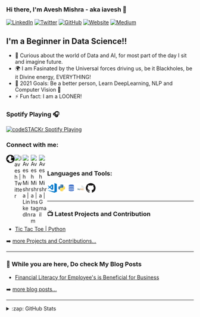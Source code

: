 ### Hi there, I'm Avesh Mishra - aka iavesh 👋

<p align="center">

  <a href="https://www.linkedin.com/in/avesh-mishra-47a016169/"><img src="https://img.shields.io/badge/LinkedIn-Avesh Mishra-blue?style=flat-square&logo=linkedin" alt="LinkedIn" href="https://www.linkedin.com/in/avesh-mishra-47a016169/"></a>
  <a href="https://twitter.com/iaveshh/"><img src="https://img.shields.io/twitter/follow/iaveshh?style=flat-square&logo=twitter" alt="Twitter" href="https://twitter.com/iaveshh/"></a>
  <a href="https://github.com/iAveshh"><img src="https://img.shields.io/badge/GitHub-iAveshh-lightgrey?style=flat-square&logo=github" alt="GitHub" href="https://github.com/iAveshh"></a>
  <a href="https://iavesh.cloud"><img src="https://img.shields.io/badge/Website-iavesh.cloud-red?style=flat-square" alt="Website" href="https://iavesh.cloud"></a>
  <a href="https://medium.com/@aveshmishra97"><img src="https://img.shields.io/badge/Medium-Avesh Mishra-green?style=flat-square&logo=medium" alt="Medium" href="https://medium.com/@aveshmishra97"></a>
  </br>
</p>


## I'm a Beginner in Data Science!!

- 🔭 Curious about the world of Data and AI, for most part of the day I sit and imagine future.
- 🌍 I am Fasinated by the Universal forces driving us, be it Blackholes, be it Divine energy, EVERYTHING!
- 🥅 2021 Goals: Be a better person, Learn DeepLearning, NLP and Computer Vision 🤖
- ⚡ Fun fact: I am a LOONER! 

### Spotify Playing 🎧

[<img src="https://now-playing-codestackr.vercel.app/api/spotify-playing" alt="codeSTACKr Spotify Playing" width="350" />](https://open.spotify.com/user/31d2p55expn6cydjlzkuji4jwqt4)

### Connect with me:

[<img align="left" alt="iavesh.cloud" width="22px" src="https://raw.githubusercontent.com/iconic/open-iconic/master/svg/globe.svg" />][website]
[<img align="left" alt="iavesh | Twitter" width="22px" src="https://cdn.jsdelivr.net/npm/simple-icons@v3/icons/twitter.svg" />][twitter]
[<img align="left" alt="Avesh Mishra | LinkedIn" width="22px" src="https://cdn.jsdelivr.net/npm/simple-icons@v3/icons/linkedin.svg" />][linkedin]
[<img align="left" alt="Avesh Mishra | Instagram" width="22px" src="https://cdn.jsdelivr.net/npm/simple-icons@v3/icons/instagram.svg" />][instagram]
[<img align="left" alt="Avesh Mishra | Gmail" width="22px" src="https://cdn.jsdelivr.net/npm/simple-icons@v3/icons/gmail.svg" />][Gmail]

<br />

### Languages and Tools:

<img align="left" alt="Visual Studio Code" width="26px" src="https://raw.githubusercontent.com/github/explore/80688e429a7d4ef2fca1e82350fe8e3517d3494d/topics/visual-studio-code/visual-studio-code.png" />
<img align="left" alt="python" width="26px" src="https://raw.githubusercontent.com/github/explore/80688e429a7d4ef2fca1e82350fe8e3517d3494d/topics/python/python.png" />
<img align="left" alt="SQL" width="26px" src="https://raw.githubusercontent.com/github/explore/80688e429a7d4ef2fca1e82350fe8e3517d3494d/topics/sql/sql.png" />
<img align="left" alt="MySQL" width="26px" src="https://raw.githubusercontent.com/github/explore/80688e429a7d4ef2fca1e82350fe8e3517d3494d/topics/mysql/mysql.png" />
<img align="left" alt="GitHub" width="26px" src="https://raw.githubusercontent.com/github/explore/78df643247d429f6cc873026c0622819ad797942/topics/github/github.png" />
<br />
<br />

---

### 📺 Latest Projects and Contribution

<!-- PROJECT:START -->
- [Tic Tac Toe | Python](https://github.com/iAveshh/tic-tac-toe-using-python)
<!-- PROJECT:END -->

➡️ [more Projects and Contributions...](https://iavesh.cloud/Projects)

---

### 📕 While you are here, Do check My Blog Posts

<!-- BLOG-POST-LIST:START -->
- [Financial Literacy for Employee's is Beneficial for Business](https://medium.com/@aveshmishra97/providing-financial-literacy-for-employees-is-good-for-business-382957f7c29a)
<!-- BLOG-POST-LIST:END -->

➡️ [more blog posts...](https://iavesh.cloud/Blogs)

---

<details>
  <summary>:zap: GitHub Stats</summary>

  <img align="left" alt="Avesh's GitHub Stats" src="https://github-readme-stats.codestackr.vercel.app/api?username=iaveshh&show_icons=true&hide_border=true" />

</details>

[website]: https://iavesh.cloud
[twitter]: https://twitter.com/iaveshh
[instagram]: https://instagram.com/iaveshh
[linkedin]: https://www.linkedin.com/in/avesh-mishra-47a016169/
[Gmail]: https://www.gmail.com/aveshmishra97
